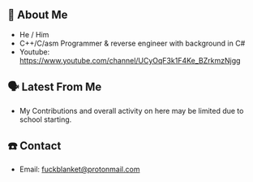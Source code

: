 
## 📖 About Me
 - He / Him
 - C++/C/asm Programmer & reverse engineer with background in C#
 - Youtube: https://www.youtube.com/channel/UCyOqF3k1F4Ke_BZrkmzNjgg

## 🗣️ Latest From Me
 - My Contributions and overall activity on here may be limited due to school starting.

## ☎️ Contact
 - Email: fuckblanket@protonmail.com
